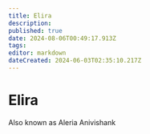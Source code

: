 ```yaml
---
title: Elira
description: 
published: true
date: 2024-08-06T00:49:17.913Z
tags: 
editor: markdown
dateCreated: 2024-06-03T02:35:10.217Z
---
```


# Elira 
Also known as Aleria Anivishank